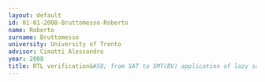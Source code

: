 ```yaml
---
layout: default 
id: 01-01-2008-Bruttomesso-Roberto
name: Roberto
surname: Bruttomesso
university: University of Trento
advisor: Cimatti Alessandro
year: 2008
title: RTL verification&#58; from SAT to SMT(BV) application of lazy satisfiability modulo theories techniques to the validation of combinational RTL designs
---
```

